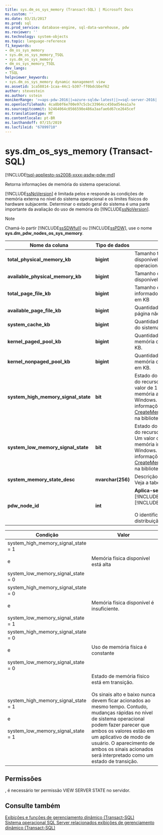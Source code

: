 ```yaml
---
title: sys.dm_os_sys_memory (Transact-SQL) | Microsoft Docs
ms.custom: ''
ms.date: 03/15/2017
ms.prod: sql
ms.prod_service: database-engine, sql-data-warehouse, pdw
ms.reviewer: ''
ms.technology: system-objects
ms.topic: language-reference
f1_keywords:
- dm_os_sys_memory
- sys.dm_os_sys_memory_TSQL
- sys.dm_os_sys_memory
- dm_os_sys_memory_TSQL
dev_langs:
- TSQL
helpviewer_keywords:
- sys.dm_os_sys_memory dynamic management view
ms.assetid: 1ca58814-1caa-44c1-b307-ff0bdcbbef62
author: stevestein
ms.author: sstein
monikerRange: '>=aps-pdw-2016||=azure-sqldw-latest||>=sql-server-2016||=sqlallproducts-allversions||>=sql-server-linux-2017||=azuresqldb-mi-current'
ms.openlocfilehash: 4ca8b0f6e700e97c5cbc33964cc450ad54ea1a7e
ms.sourcegitcommit: b2464064c0566590e486a3aafae6d67ce2645cef
ms.translationtype: MT
ms.contentlocale: pt-BR
ms.lasthandoff: 07/15/2019
ms.locfileid: "67899710"
---
```

# <a name="sysdmossysmemory-transact-sql"></a>sys.dm_os_sys_memory (Transact-SQL)
[!INCLUDE[tsql-appliesto-ss2008-xxxx-asdw-pdw-md](../../includes/tsql-appliesto-ss2008-xxxx-asdw-pdw-md.md)]

  Retorna informações de memória do sistema operacional.  
  
 [!INCLUDE[ssNoVersion](../../includes/ssnoversion-md.md)] é limitada pelos e responde às condições de memória externa no nível do sistema operacional e os limites físicos do hardware subjacente. Determinar o estado geral do sistema é uma parte importante da avaliação do uso de memória do [!INCLUDE[ssNoVersion](../../includes/ssnoversion-md.md)].  
  
> [!NOTE]  
>  Chamá-lo partir [!INCLUDE[ssSDWfull](../../includes/sssdwfull-md.md)] ou [!INCLUDE[ssPDW](../../includes/sspdw-md.md)], use o nome **sys.dm_pdw_nodes_os_sys_memory**.  
  
|Nome da coluna|Tipo de dados|Descrição|  
|-----------------|---------------|-----------------|  
|**total_physical_memory_kb**|**bigint**|Tamanho total da memória física disponível para o sistema operacional, em kilobyte (KB).|  
|**available_physical_memory_kb**|**bigint**|Tamanho da memória física disponível, em KB.|  
|**total_page_file_kb**|**bigint**|Tamanho do limite de confirmação informado pelo sistema operacional em KB|  
|**available_page_file_kb**|**bigint**|Quantidade total de arquivo de página não usado, em KB.|  
|**system_cache_kb**|**bigint**|Quantidade total de memória cache do sistema, em KB.|  
|**kernel_paged_pool_kb**|**bigint**|Quantidade total da reserva de memória do kernel paginável, em KB.|  
|**kernel_nonpaged_pool_kb**|**bigint**|Quantidade total da reserva de memória do kernel não paginável, em KB.|  
|**system_high_memory_signal_state**|**bit**|Estado do sistema de notificação do recurso de memória alta. Um valor de 1 indica o sinal de memória alto determinado pelo Windows. Para obter mais informações, consulte [CreateMemoryResourceNotification](https://go.microsoft.com/fwlink/?LinkId=82427) na biblioteca MSDN.|  
|**system_low_memory_signal_state**|**bit**|Estado do sistema de notificação do recurso de memória insuficiente. Um valor de 1 indica que o sinal de memória insuficiente definido pelo Windows. Para obter mais informações, consulte [CreateMemoryResourceNotification](https://go.microsoft.com/fwlink/?LinkId=82427) na biblioteca MSDN.|  
|**system_memory_state_desc**|**nvarchar(256)**|Descrição do estado da memória. Veja a tabela abaixo.|  
|**pdw_node_id**|**int**|**Aplica-se ao**: [!INCLUDE[ssSDWfull](../../includes/sssdwfull-md.md)], [!INCLUDE[ssPDW](../../includes/sspdw-md.md)]<br /><br /> O identificador para o nó que essa distribuição é no.|  
  
|Condição|Valor|  
|---------------|-----------|  
|system_high_memory_signal_state = 1<br /><br /> e<br /><br /> system_low_memory_signal_state = 0|Memória física disponível está alta|  
|system_high_memory_signal_state = 0<br /><br /> e<br /><br /> system_low_memory_signal_state = 1|Memória física disponível é insuficiente.|  
|system_high_memory_signal_state = 0<br /><br /> e<br /><br /> system_low_memory_signal_state = 0|Uso de memória física é constante|  
|system_high_memory_signal_state = 1<br /><br /> e<br /><br /> system_low_memory_signal_state = 1|Estado de memória físico está em transição.<br /><br /> Os sinais alto e baixo nunca devem ficar acionados ao mesmo tempo. Contudo, mudanças rápidas no nível de sistema operacional podem fazer parecer que ambos os valores estão em um aplicativo de modo de usuário. O aparecimento de ambos os sinais acionados será interpretado como um estado de transição.|  
  
## <a name="permissions"></a>Permissões  
 , é necessário ter permissão VIEW SERVER STATE no servidor.  
  
## <a name="see-also"></a>Consulte também  
 [Exibições e funções de gerenciamento dinâmico &#40;Transact-SQL&#41;](~/relational-databases/system-dynamic-management-views/system-dynamic-management-views.md)   
 [Sistema operacional SQL Server relacionados exibições de gerenciamento dinâmico &#40;Transact-SQL&#41;](../../relational-databases/system-dynamic-management-views/sql-server-operating-system-related-dynamic-management-views-transact-sql.md)  
  
  


